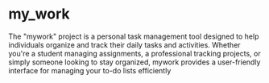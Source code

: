 # my_work
The "mywork" project is a personal task management tool designed to help individuals organize and track their daily tasks and activities. Whether you're a student managing assignments, a professional tracking projects, or simply someone looking to stay organized, mywork provides a user-friendly interface for managing your to-do lists efficiently
